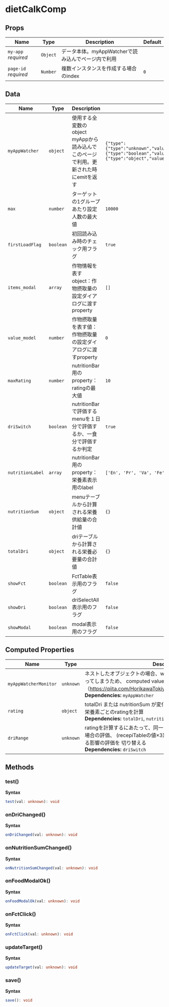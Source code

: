 # dietCalkComp

## Props

| Name                 | Type     | Description                     | Default |
| -------------------- | -------- | ------------------------------- | ------- |
| `my-app` *required*  | `Object` | データ本体。myAppWatcherで読み込んでページ内で利用 |         |
| `page-id` *required* | `Number` | 複数インスタンスを作成する場合のindex           | `0`     |

## Data

| Name             | Type      | Description                                        | Initial value                                                                                                                                                                                                        |
| ---------------- | --------- | -------------------------------------------------- | -------------------------------------------------------------------------------------------------------------------------------------------------------------------------------------------------------------------- |
| `myAppWatcher`   | `object`  | 使用する全変数のobject myAppから読み込んでこのページで利用。更新された時にemitを返す | `{"type":{"type":"unknown","value":"Object","raw":"Object","member":false},"required":{"type":"boolean","value":true,"raw":"true","member":false},"default":{"type":"object","value":{},"raw":"{}","member":false}}` |
| `max`            | `number`  | ターゲットの1グループあたり設定人数の最大値                             | `10000`                                                                                                                                                                                                              |
| `firstLoadFlag`  | `boolean` | 初回読み込み時のチェック用フラグ                                   | `true`                                                                                                                                                                                                               |
| `items_modal`    | `array`   | 作物情報を表すobject：作物摂取量の設定ダイアログに渡すproperty             | `[]`                                                                                                                                                                                                                 |
| `value_model`    | `number`  | 作物摂取量を表す値：作物摂取量の設定ダイアログに渡すproperty                 | `0`                                                                                                                                                                                                                  |
| `maxRating`      | `number`  | nutritionBar用のproperty：ratingの最大値                  | `10`                                                                                                                                                                                                                 |
| `driSwitch`      | `boolean` | nutritionBarで評価するmenuを１日分で評価するか、一食分で評価するか判定        | `true`                                                                                                                                                                                                               |
| `nutritionLabel` | `array`   | nutritionBar用のproperty：栄養素表示用のlabel                | `['En', 'Pr', 'Va', 'Fe']`                                                                                                                                                                                           |
| `nutritionSum`   | `object`  | menuテーブルから計算される栄養供給量の合計値                           | `{}`                                                                                                                                                                                                                 |
| `totalDri`       | `object`  | driテーブルから計算される栄養必要量の合計値                            | `{}`                                                                                                                                                                                                                 |
| `showFct`        | `boolean` | FctTable表示用のフラグ                                    | `false`                                                                                                                                                                                                              |
| `showDri`        | `boolean` | driSelectAll表示用のフラグ                                | `false`                                                                                                                                                                                                              |
| `showModal`      | `boolean` | modal表示用のフラグ                                       | `false`                                                                                                                                                                                                              |

## Computed Properties

| Name                  | Type      | Description                                                                                                                                                                          |
| --------------------- | --------- | ------------------------------------------------------------------------------------------------------------------------------------------------------------------------------------ |
| `myAppWatcherMonitor` | `unknown` | ネストしたオブジェクトの場合、watchするとnewValue=oldValueとなってしまうため、     computed valueをwatchする     （https://qiita.com/HorikawaTokiya/items/6c500f8e62bfcba3ca70）<br/>**Dependencies:** `myAppWatcher` |
| `rating`              | `object`  | totalDri または nutritionSum が変化した際に、更新された値に基づいて栄養素ごとのratingを計算<br/>**Dependencies:** `totalDri`, `nutritionSum`, `driRange`                                                            |
| `driRange`            | `unknown` | ratingを計算するにあたって、同一メニューを一日3回食べると仮定した場合の評価、     (recepiTableの値×3)、または1回分が一日の栄養素に与える影響の評価を     切り替える<br/>**Dependencies:** `driSwitch`                                                 |

## Methods

### test()

**Syntax**

```typescript
test(val: unknown): void
```

### onDriChanged()

**Syntax**

```typescript
onDriChanged(val: unknown): void
```

### onNutritionSumChanged()

**Syntax**

```typescript
onNutritionSumChanged(val: unknown): void
```

### onFoodModalOk()

**Syntax**

```typescript
onFoodModalOk(val: unknown): void
```

### onFctClick()

**Syntax**

```typescript
onFctClick(val: unknown): void
```

### updateTarget()

**Syntax**

```typescript
updateTarget(val: unknown): void
```

### save()

**Syntax**

```typescript
save(): void
```


